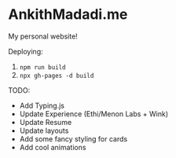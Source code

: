 # AnkithMadadi.me
My personal website!

Deploying:
1. `npm run build`
2. `npx gh-pages -d build`

TODO:

- Add Typing.js
- Update Experience (Ethi/Menon Labs + Wink)
- Update Resume 
- Update layouts
- Add some fancy styling for cards
- Add cool animations
